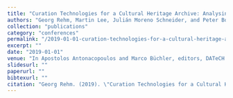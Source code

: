 ```yaml
---
title: "Curation Technologies for a Cultural Heritage Archive: Analysing and transforming a heterogeneous data set into an interactive curation workbench"
authors: "Georg Rehm, Martin Lee, Julián Moreno Schneider, and Peter Bourgonje"
collection: "publications"
category: "conferences"
permalink: "/2019-01-01-curation-technologies-for-a-cultural-heritage-archive-analysing-and-transforming-a-heterogeneous-data-set-into-an-interactive-curation-workbench"
excerpt: ""
date: "2019-01-01"
venue: "In Apostolos Antonacopoulos and Marco Büchler, editors, DATeCH 2019: Proceedings of the 3rd International Conference on Digital Access to Textual Cultural Heritage, pages 117-122, Brussels, Belgium, 5 2019. 8-10 May 2019."
slidesurl: ""
paperurl: ""
bibtexurl: ""
citation: "Georg Rehm. (2019). \"Curation Technologies for a Cultural Heritage Archive: Analysing and transforming a heterogeneous data set into an interactive curation workbench.\" *In Apostolos Antonacopoulos and Marco Büchler, editors, DATeCH 2019: Proceedings of the 3rd International Conference on Digital Access to Textual Cultural Heritage, pages 117-122, Brussels, Belgium, 5 2019. 8-10 May 2019.*."
---
```


